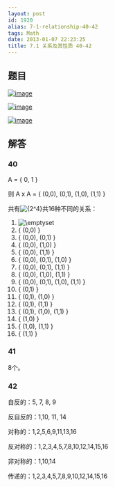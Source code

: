 ```yaml
---
layout: post
id: 1920
alias: 7-1-relationship-40-42
tags: Math
date: 2013-01-07 22:23:25
title: 7.1 关系及其性质 40-42
---
```


## 题目

[![image](http://freewind.me/wp-content/uploads/2013/01/image147.png "image")](http://freewind.me/wp-content/uploads/2013/01/image147.png)

[![image](http://freewind.me/wp-content/uploads/2013/01/image_thumb149.png "image")](http://freewind.me/wp-content/uploads/2013/01/image_thumb149.png)

[![image](http://freewind.me/wp-content/uploads/2013/01/image148.png "image")](http://freewind.me/wp-content/uploads/2013/01/image148.png)

## 解答

### 40

A = { 0, 1 }

则 A x A = { (0,0), (0,1), (1,0), (1,1) }

共有![{2^4}](http://chart.apis.google.com/chart?cht=tx&chs=1x0&chf=bg,s,FFFFFF00&chco=000000&chl=%7B2%5E4%7D)共16种不同的关系：

1.  ![\emptyset ](http://chart.apis.google.com/chart?cht=tx&chs=1x0&chf=bg,s,FFFFFF00&chco=000000&chl=%5Cemptyset%20)
2.  { (0,0) }
3.  { (0,0), (0,1) }
4.  { (0,0), (1,0) }
5.  { (0,0), (1,1) }
6.  { (0,0), (0,1), (1,0) }
7.  { (0,0), (0,1), (1,1) }
8.  { (0,0), (1,0), (1,1) }
9.  { (0,0), (0,1), (1,0), (1,1) }
10.  { (0,1) }
11.  { (0,1), (1,0) }
12.  { (0,1), (1,1) }
13.  { (0,1), (1,0), (1,1) }
14.  { (1,0) }
15.  { (1,0), (1,1) }
16.  { (1,1) }

### 41

<p>8个。

### 42

自反的：5, 7, 8, 9

反自反的：1,10, 11, 14

对称的：1,2,5,6,9,11,13,16

反对称的：1,2,3,4,5,7,8,10,12,14,15,16

非对称的：1,10,14

传递的：1,2,3,4,5,7,8,9,10,12,14,15,16
</p>
